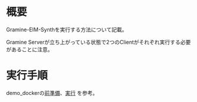 # 概要
Gramine-EIM-Synthを実行する方法について記載。  

Gramine Serverが立ち上がっている状態で2つのClientがそれぞれ実行する必要があることに注意。

# 実行手順
demo_dockerの[前準備](../demo_docker/README.md#前準備)、[実行](../demo_docker/README.md#実行) を参考。
